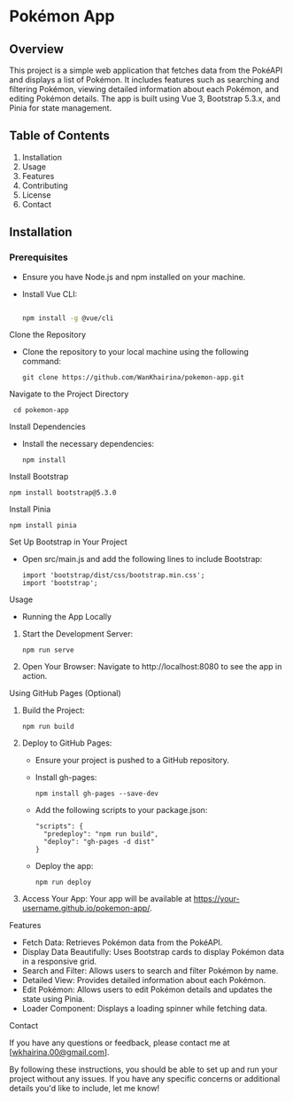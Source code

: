 # Pokémon App 


## Overview 

This project is a simple web application that fetches data from the PokéAPI and displays a list of Pokémon. It includes features such as searching and filtering Pokémon, viewing detailed information about each Pokémon, and editing Pokémon details. The app is built using Vue 3, Bootstrap 5.3.x, and Pinia for state management. 


## Table of Contents 

1. Installation 
2. Usage 
3. Features 
4. Contributing 
5. License 
6. Contact 
 

## Installation 
 

### Prerequisites 

- Ensure you have Node.js and npm installed on your machine. 

- Install Vue CLI: 

  ```bash 

  npm install -g @vue/cli 

Clone the Repository 

- Clone the repository to your local machine using the following command: 
 
      git clone https://github.com/WanKhairina/pokemon-app.git 

Navigate to the Project Directory 

     cd pokemon-app 

Install Dependencies 

- Install the necessary dependencies: 

      npm install 

Install Bootstrap 

    npm install bootstrap@5.3.0 

Install Pinia 

    npm install pinia 

Set Up Bootstrap in Your Project 

- Open src/main.js and add the following lines to include Bootstrap: 

      import 'bootstrap/dist/css/bootstrap.min.css'; 
      import 'bootstrap'; 

Usage 

- Running the App Locally 

1. Start the Development Server: 

       npm run serve 

2. Open Your Browser: Navigate to http://localhost:8080 to see the app in action. 

Using GitHub Pages (Optional) 

1. Build the Project: 

       npm run build 

2. Deploy to GitHub Pages:  
   - Ensure your project is pushed to a GitHub repository. 
   - Install gh-pages: 

         npm install gh-pages --save-dev 

   - Add the following scripts to your package.json: 

         "scripts": { 
           "predeploy": "npm run build",
           "deploy": "gh-pages -d dist"
         } 

   - Deploy the app: 

         npm run deploy 

3. Access Your App: Your app will be available at https://your-username.github.io/pokemon-app/. 

Features 

- Fetch Data: Retrieves Pokémon data from the PokéAPI. 
- Display Data Beautifully: Uses Bootstrap cards to display Pokémon data in a responsive grid. 
- Search and Filter: Allows users to search and filter Pokémon by name. 
- Detailed View: Provides detailed information about each Pokémon. 
- Edit Pokémon: Allows users to edit Pokémon details and updates the state using Pinia. 
- Loader Component: Displays a loading spinner while fetching data.  

Contact 

If you have any questions or feedback, please contact me at [wkhairina.00@gmail.com]. 

By following these instructions, you should be able to set up and run your project without any issues. If you have any specific concerns or additional details you'd like to include, let me know! 
